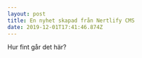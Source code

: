 ```yaml
---
layout: post
title: En nyhet skapad från Nertlify CMS
date: 2019-12-01T17:41:46.874Z
---
```

Hur fint går det här?
